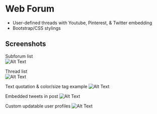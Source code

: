 # Web Forum
  
- User-defined threads with Youtube, Pinterest, & Twitter embedding
- Bootstrap/CSS stylings
  
## Screenshots
Subforum list  
![Alt Text](https://imgur.com/OlUsl6g.png)  
  
Thread list  
![Alt Text](https://imgur.com/FbUYbAB.png)  
  
Text quotation & color/size tag example 
![Alt Text](https://imgur.com/UHF1WS0.png)
  
Embedded tweets in post
![Alt Text](https://imgur.com/0qfr0iO.png)  
  
Custom updatable user profiles
![Alt Text](https://imgur.com/ZGd4JoT.png)  
